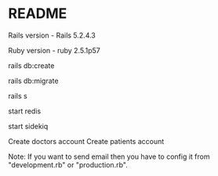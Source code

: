 # README

Rails version - Rails 5.2.4.3

Ruby version - ruby 2.5.1p57

rails db:create

rails db:migrate

rails s

start redis

start sidekiq

Create doctors account
Create patients account

Note: If you want to send email then you have to config it from "development.rb" or "production.rb".